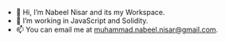 - 👋 Hi, I’m Nabeel Nisar and its my Workspace.
- 👀 I’m working in JavaScript and Solidity.
- 📫 You can email me at muhammad.nabeel.nisar@gmail.com.
